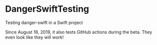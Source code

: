 # DangerSwiftTesting

Testing danger-swift in a Swift project

Since August 18, 2019, it also tests GitHub actions during the beta. They even look like they will work!
